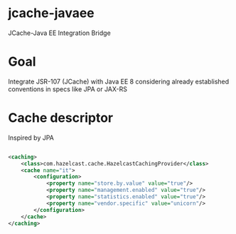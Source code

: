 # jcache-javaee
JCache-Java EE Integration Bridge

# Goal

Integrate JSR-107 (JCache) with Java EE 8 considering already established conventions in specs like JPA or JAX-RS

# Cache descriptor

Inspired by JPA

```xml

<caching>
    <class>com.hazelcast.cache.HazelcastCachingProvider</class>
    <cache name="it">
        <configuration>
            <property name="store.by.value" value="true"/>
            <property name="management.enabled" value="true"/>
            <property name="statistics.enabled" value="true"/>
            <property name="vendor.specific" value="unicorn"/>
        </configuration>
    </cache>
</caching>

```
